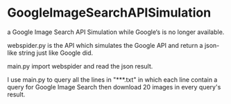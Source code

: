 # GoogleImageSearchAPISimulation
a Google Image Search API Simulation while Google‘s is no longer available.

webspider.py is the API which simulates the Google API and return a json-like string just like Google did.

main.py import webspider and read the json result.

I use main.py to query all the lines in "***.txt" in which each line contain a query for Google Image Search
then download 20 images in every query's result.
